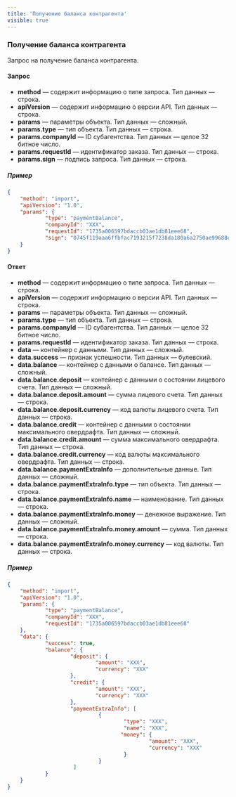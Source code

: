 ```yaml
---
title: 'Получение баланса контрагента'
visible: true
---
```


### Получение баланса контрагента

Запрос на получение баланса контрагента.

#### Запрос

-   **method** — содержит информацию о типе запроса. Тип данных — строка.
-   **apiVersion** — содержит информацию о версии API. Тип данных — строка. 
-   **params** — параметры объекта. Тип данных — сложный.
-   **params.type** — тип объекта. Тип данных — строка.
-   **params.companyId** — ID субагентства. Тип данных — целое 32 битное число.
-   **params.requestId** — идентификатор заказа. Тип данных — строка.
-   **params.sign** — подпись запроса. Тип данных — строка.

##### Пример
```json
{
    "method": "import",
    "apiVersion": "1.0",
    "params": {
        	"type": "paymentBalance",
        	"companyId": "XXX",
        	"requestId": "1735a006597bdaccb03ae1db81eee68",
        	"sign": "0745f119aaa6ffbfac7193215f7238da180a6a2750ae99688ce7b53cdbbb48b9"
    }
}
```

#### Ответ

-   **method** — содержит информацию о типе запроса. Тип данных — строка.
-   **apiVersion** — содержит информацию о версии API. Тип данных — строка. 
-   **params** — параметры объекта. Тип данных — сложный.
-   **params.type** — тип объекта. Тип данных — строка.
-   **params.companyId** — ID субагентства. Тип данных — целое 32 битное число.
-   **params.requestId** — идентификатор заказа. Тип данных — строка.
-   **data** — контейнер с данными. Тип данных — сложный. 
-   **data.success** — признак успешности. Тип данных — булевский.
-   **data.balance** — контейнер с данными о балансе. Тип данных — сложный.
-   **data.balance.deposit** —  контейнер с данными о состоянии лицевого счета. Тип данных — сложный.
-   **data.balance.deposit.amount** — cумма лицевого счета. Тип данных — строка.
-   **data.balance.deposit.currency** — код валюты лицевого счета. Тип данных — строка.
-   **data.balance.credit** — контейнер с данными о состоянии максимального овердрафта. Тип данных — сложный.
-   **data.balance.credit.amount** — сумма максимального овердрафта. Тип данных — строка.
-   **data.balance.credit.currency** — код валюты максимального овердрафта. Тип данных — строка.
-   **data.balance.paymentExtraInfo** — дополнительные данные. Тип данных — сложный.
-   **data.balance.paymentExtraInfo.type** — тип объекта. Тип данных — строка.
-   **data.balance.paymentExtraInfo.name** — наименование. Тип данных — строка.
-   **data.balance.paymentExtraInfo.money** — денежное выражение. Тип данных — сложный.
-   **data.balance.paymentExtraInfo.money.amount** — сумма. Тип данных — строка.
-   **data.balance.paymentExtraInfo.money.currency** — код валюты. Тип данных — строка.

##### Пример
```json
{
    "method": "import",
    "apiVersion": "1.0",
    "params": {
        	"type": "paymentBalance",
        	"companyId": "XXX",
        	"requestId": "1735a006597bdaccb03ae1db81eee68"
    },
    "data": {
        	"success": true,
        	"balance": {
                	"deposit": {
                        	"amount": "XXX",
                        	"currency": "XXX"
                	},
                	"credit": {
                        	"amount": "XXX",
                        	"currency": "XXX"
                	},
                	"paymentExtraInfo": [
                        	 {
                        	         "type": "XXX",
                        	         "name": "XXX",
                        	      	"money": {
                	      	                 "amount": "XXX",
                        	      	         "currency": "XXX"
                	      	         }
                        	 }
        	         ]
        	}
    }
}
```